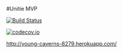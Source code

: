 #Unitie MVP


[![Build Status](https://travis-ci.org/Unitie-FAC/Unitie-MVP.svg)](https://travis-ci.org/Unitie-FAC/Unitie-MVP)

[![codecov.io](https://codecov.io/github/Unitie-FAC/Unitie-MVP/coverage.svg?branch=master)](https://codecov.io/github/Unitie-FAC/Unitie-MVP?branch=master)


http://young-caverns-8279.herokuapp.com/
